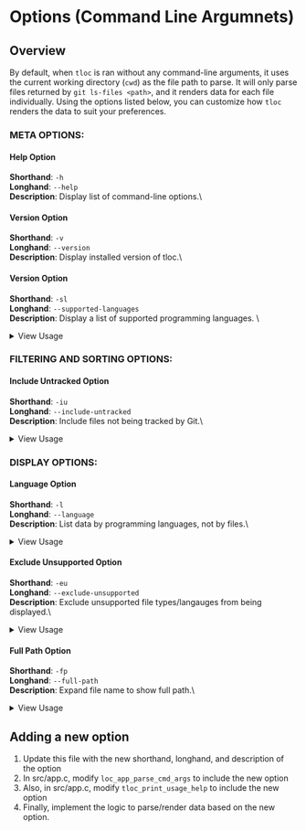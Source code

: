 # Options (Command Line Argumnets)

## Overview

By default, when `tloc` is ran without any command-line arguments, it uses the 
current working directory (`cwd`) as the file path to parse. It will only parse 
files returned by `git ls-files <path>`, and it renders data for each file individually. 
Using the options listed below, you can customize how `tloc` renders the data to 
suit your preferences.

### META OPTIONS:

#### Help Option

**Shorthand**:   `-h`\
**Longhand**:    `--help`\
**Description**: Display list of command-line options.\

#### Version Option

**Shorthand**:   `-v`\
**Longhand**:    `--version`\
**Description**: Display installed version of tloc.\ 

#### Version Option

**Shorthand**:   `-sl`\
**Longhand**:    `--supported-languages`\
**Description**: Display a list of supported programming languages. \ 

<details>
<summary>View Usage</summary>
<pre>
$ tloc -sl
----------------------------------
Language             Extensions
----------------------------------
C                    c
C/C++ Header         h, hpp
C++                  cpp
Markdown             md
JavaScript           js
TypeScript           ts
</pre>
Files with an unsupported language will be tracked as `N/A` where only total lines
is counted.
</details>

### FILTERING AND SORTING OPTIONS:

#### Include Untracked Option

**Shorthand**:   `-iu`\
**Longhand**:    `--include-untracked`\
**Description**: Include files not being tracked by Git.\ 

<details>
<summary>View Usage</summary>
<pre>
$ git status
On branch main
Your branch is up to date with 'origin/main'.

Untracked files:
  (use "git add <file>..." to include in what will be committed)
        src/file_not_tracked.c

no changes added to commit (use "git add" and/or "git commit -a")
</pre>

Using git status, you can see `src/file_not_tracked.c` is an untracked file. Therefore,
running `tloc` without `-iu` flag, will ignore the untracked file. 

<pre> 
$ tloc src
------------------------------------------------------------------------------------------------
File name                                    blank        comment           code          total
------------------------------------------------------------------------------------------------
./app.c                                         55             21            367            443
./app.h                                          6              0             30             36
./language.c                                    10             18             50             78
./language.h                                     4              0             13             17
./summary.c                                      2              3             19             24
./summary.h                                      4              0             21             25
./tloc.c                                         3              0             15             18
./utils.c                                       16             40             49            105
./utils.h                                        2              0              7              9
------------------------------------------------------------------------------------------------
TOTAL:                                         102             82            571            755
------------------------------------------------------------------------------------------------
</pre>
<pre>
$ tloc src -iu
------------------------------------------------------------------------------------------------
File name                                    blank        comment           code          total
------------------------------------------------------------------------------------------------
./utils.h                                        2              0              7              9
./language.h                                     4              0             13             17
./app.h                                          6              0             30             36
./summary.c                                      2              3             19             24
./utils.c                                       16             40             49            105
./file_not_tracked.c                             0              0              0              0
./language.c                                    10             18             50             78
./summary.h                                      4              0             21             25
./tloc.c                                         3              0             15             18
./app.c                                         55             21            367            443
------------------------------------------------------------------------------------------------
TOTAL:                                         102             82            571            755
------------------------------------------------------------------------------------------------
</pre>
</details>

### DISPLAY OPTIONS:

#### Language Option

**Shorthand**:   `-l`\
**Longhand**:    `--language`\
**Description**: List data by programming languages, not by files.\ 

<details>
<summary>View Usage</summary>
<pre>
$ tloc -l
-------------------------------------------------------------------------------------------
Language                 files          blank        comment           code          total
-------------------------------------------------------------------------------------------
N/A                          8              0              0              0            749
Markdown                     5            104              0            310            414
C                            5             86             82            500            668
C/C++ Header                 4             16              0             71             87
-------------------------------------------------------------------------------------------
TOTAL:                      22            206             82            881           1918
-------------------------------------------------------------------------------------------
</pre>
</details>

#### Exclude Unsupported Option

**Shorthand**:   `-eu`\
**Longhand**:    `--exclude-unsupported`\
**Description**: Exclude unsupported file types/langauges from being displayed.\ 

<details>
<summary>View Usage</summary>
<pre>
$ tloc -l -eu
-------------------------------------------------------------------------------------------
Language                 files          blank        comment           code          total
-------------------------------------------------------------------------------------------
Markdown                     5            111              0            324            435
C                            5             86             82            500            668
C/C++ Header                 4             16              0             71             87
-------------------------------------------------------------------------------------------
TOTAL:                      14            213             82            895           1190
-------------------------------------------------------------------------------------------
</pre>
<pre>
$ tloc -l
-------------------------------------------------------------------------------------------
Language                 files          blank        comment           code          total
-------------------------------------------------------------------------------------------
N/A                          8              0              0              0            749
Markdown                     5            104              0            310            414
C                            5             86             82            500            668
C/C++ Header                 4             16              0             71             87
-------------------------------------------------------------------------------------------
TOTAL:                      22            206             82            881           1918
-------------------------------------------------------------------------------------------
</pre>

Comparing `tloc -l -eu` and `tloc -l`, you can see that the `N/A` grouping is no 
longer being rendered. If you omit `-l` option, files whose supported language 
is not known, will also not be displayed.

</details>

#### Full Path Option

**Shorthand**:   `-fp`\
**Longhand**:    `--full-path`\
**Description**: Expand file name to show full path.\ 

<details>
<summary>View Usage</summary>
<pre>
$ tloc ../aoc/2023/src -iu -fp
------------------------------------------------------------------------------------------------
File name                                    blank        comment           code          total
------------------------------------------------------------------------------------------------
../aoc/2023/src/day_05/day_05.cpp               10              4             55             69
../aoc/2023/src/day_05/day_05.h                  3              0              8             11
../aoc/2023/src/day_02/day_02.cpp                3              0             87             90
../aoc/2023/src/day_02/day_02.h                  3              0              8             11
../aoc/2023/src/day_03/day_03.h                  3              0              8             11
../aoc/2023/src/day_03/day_03.cpp                5              0            110            115
../aoc/2023/src/day_04/day_04.cpp                3              0             70             73
../aoc/2023/src/day_04/day_04.h                  3              0              8             11
../aoc/2023/src/template/day_x.h                 3              0              8             11
../aoc/2023/src/template/day_x.cpp               2              0              8             10
../aoc/2023/src/day_01/day_01.cpp                5              0             68             73
../aoc/2023/src/day_01/day_01.h                  3              0              8             11
../aoc/2023/src/day_06/day_06.cpp                7              0             67             74
../aoc/2023/src/day_06/day_06.h                  3              0              8             11
../aoc/2023/src/day_08/day_08.h                  3              0              8             11
../aoc/2023/src/day_08/day_08.cpp               15              0             98            113
../aoc/2023/src/day_09/day_09.h                  3              0              8             11
../aoc/2023/src/day_09/day_09.cpp                8              0             79             87
../aoc/2023/src/day_07/day_07.h                  3              0              8             11
../aoc/2023/src/day_07/day_07.cpp               19              3            133            155
../aoc/2023/src/main.cpp                         6              0            104            110
------------------------------------------------------------------------------------------------
TOTAL:                                         113              7            959           1079
------------------------------------------------------------------------------------------------
</pre>
<pre>
$ tloc ../aoc/2023/src -iu
------------------------------------------------------------------------------------------------
File name                                    blank        comment           code          total
------------------------------------------------------------------------------------------------
./day_05/day_05.cpp                             10              4             55             69
./day_05/day_05.h                                3              0              8             11
./day_02/day_02.cpp                              3              0             87             90
./day_02/day_02.h                                3              0              8             11
./day_03/day_03.h                                3              0              8             11
./day_03/day_03.cpp                              5              0            110            115
./day_04/day_04.cpp                              3              0             70             73
./day_04/day_04.h                                3              0              8             11
./template/day_x.h                               3              0              8             11
./template/day_x.cpp                             2              0              8             10
./day_01/day_01.cpp                              5              0             68             73
./day_01/day_01.h                                3              0              8             11
./day_06/day_06.cpp                              7              0             67             74
./day_06/day_06.h                                3              0              8             11
./day_08/day_08.h                                3              0              8             11
./day_08/day_08.cpp                             15              0             98            113
./day_09/day_09.h                                3              0              8             11
./day_09/day_09.cpp                              8              0             79             87
./day_07/day_07.h                                3              0              8             11
./day_07/day_07.cpp                             19              3            133            155
./main.cpp                                       6              0            104            110
------------------------------------------------------------------------------------------------
TOTAL:                                         113              7            959           1079
------------------------------------------------------------------------------------------------
</pre>

By default, if `-fp` is not passed in and the provided path is a directory of files,
`tloc` will trim the provided path from each individual file name to save on space
when displaying.

</details>

## Adding a new option

1. Update this file with the new shorthand, longhand, and description of the option
2. In src/app.c, modify `loc_app_parse_cmd_args` to include the new option
3. Also, in src/app.c, modify `tloc_print_usage_help` to include the new option
4. Finally, implement the logic to parse/render data based on the new option.
